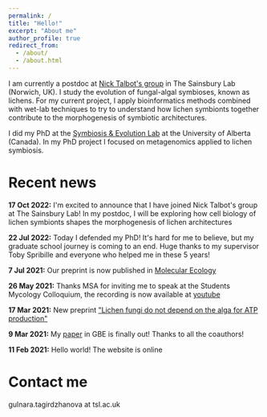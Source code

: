 ```yaml
---
permalink: /
title: "Hello!"
excerpt: "About me"
author_profile: true
redirect_from: 
  - /about/
  - /about.html
---
```


I am currently a postdoc at [Nick Talbot's group](https://www.tsl.ac.uk/our-work/scientific-groups/nick-talbot-group) in The Sainsbury Lab (Norwich, UK). I study the evolution of fungal-algal symbioses, known as lichens. For my current project, I apply bioinformatics methods combined with wet-lab techniques to try to understand how lichen symbionts together contribute to the morphogenesis of symbiotic architectures.

I did my PhD at the [Symbiosis & Evolution Lab](https://spribillelab.wordpress.com) at the University of Alberta (Canada). In my PhD project I focused on metagenomics applied to lichen symbiosis.
 
Recent news
======
**17 Oct 2022:** I'm excited to announce that I have joined Nick Talbot's group at The Sainsbury Lab! In my postdoc, I will be exploring how cell biology of lichen symbionts shapes the morphogenesis of lichen architectures

**22 Jul 2022:** Today I defended my PhD! It's hard for me to believe, but my graduate school journey is coming to an end. Huge thanks to my supervisor Toby Spribille and everyone who helped me in these 5 years!

**7 Jul 2021:** Our preprint is now published in [Molecular Ecology](https://onlinelibrary.wiley.com/doi/10.1111/mec.16010)

**26 May 2021:** Thanks MSA for inviting me to speak at the Students Mycology Colloquium, the recording is now available at [youtube](https://www.youtube.com/watch?v=yHUCPw1q-jc&ab_channel=MSAStudents)

**17 Mar 2021:** New preprint ["Lichen fungi do not depend on the alga for ATP production"](https://www.biorxiv.org/content/10.1101/2021.03.17.435722v1)

**9 Mar 2021:** My [paper](https://academic.oup.com/gbe/advance-article/doi/10.1093/gbe/evab047/6163286) in GBE is finally out! Thanks to all the coauthors!

**11 Feb 2021:** Hello world! The website is online

Contact me
======
gulnara.tagirdzhanova at tsl.ac.uk


